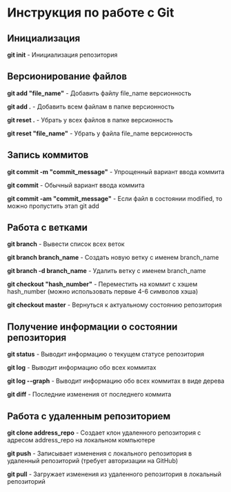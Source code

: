 # Инструкция по работе с Git

## Инициализация

**git init** - Инициализация репозитория


## Версионирование файлов

**git add "file_name"** - Добавить файлу file_name версионность

**git add .** - Добавить всем файлам в папке версионность

**git reset .** - Убрать у всех файлов в папке версионность

**git reset "file_name"** - Убрать у файла file_name версионность


## Запись коммитов

**git commit -m "commit_message"** - Упрощенный вариант ввода коммита

**git commit** - Обычный вариант ввода коммита

**git commit -am "commit_message"** - Если файл в состоянии modified, то можно пропустить этап git add


## Работа с ветками

**git branch** - Вывести список всех веток

**git branch branch_name** - Создать новую ветку с именем branch_name

**git branch -d branch_name** - Удалить ветку с именем branch_name

**git checkout "hash_number"** - Переместить на коммит с хэшем hash_number (можно использовать первые 4-6 символов хэша)

**git checkout master** - Вернуться к актуальному состоянию репозитория


## Получение информации о состоянии репозитория

**git status** - Выводит информацию о текущем статусе репозитория

**git log** - Выводит информацию обо всех коммитах

**git log --graph** - Выводит информацию обо всех коммитах в виде дерева

**git diff** - Последние изменения от последнего коммита


## Работа с удаленным репозиторием

**git clone address_repo** - Создает клон удаленного репозитория с адресом address_repo на локальном компьютере

**git push** - Записывает изменения с локального репозитория в удаленный репозиторий (требует авторизации на GitHub)

**git pull** - Загружает изменения из удаленного репозитория в локальный репозиторий